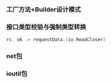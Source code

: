### 工厂方法+Builder设计模式



### 接口类型校验与强制类型转换

```go
rc, ok := requestData.(io.ReadCloser)
```



### net包



### ioutil包



